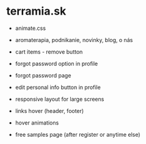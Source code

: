 # terramia.sk

- animate.css

- aromaterapia, podnikanie, novinky, blog, o nás

- cart items - remove button

- forgot password option in profile
- forgot password page
- edit personal info button in profile

- responsive layout for large screens

- links hover (header, footer)
- hover animations

- free samples page (after register or anytime else)
